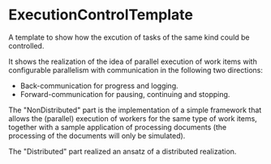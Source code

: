 # ExecutionControlTemplate

A template to show how the excution of tasks of the same kind could be controlled.

It shows the realization of the idea of parallel execution of work items with configurable parallelism with communication in the following two directions:

- Back-communication for progress and logging.
- Forward-communication for pausing, continuing and stopping.

The "NonDistributed" part is the implementation of a simple framework that allows the (parallel) execution of workers for the same type of work items, together with a sample application of processing documents (the processing of the documents will only be simulated).

The "Distributed" part realized an ansatz of a distributed realization.
